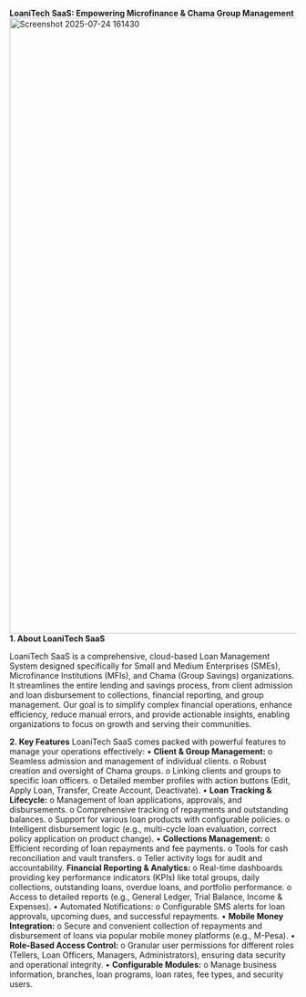 **LoaniTech SaaS: Empowering Microfinance & Chama Group Management**
<img width="1920" height="1080" alt="Screenshot 2025-07-24 161430" src="https://github.com/user-attachments/assets/4d419c2a-d760-41fb-9f15-42e7b2b6af67" />
**1. About LoaniTech SaaS**

LoaniTech SaaS is a comprehensive, cloud-based Loan Management System designed specifically for Small and Medium Enterprises (SMEs), Microfinance Institutions (MFIs), and Chama (Group Savings) organizations. It streamlines the entire lending and savings process, from client admission and loan disbursement to collections, financial reporting, and group management.
Our goal is to simplify complex financial operations, enhance efficiency, reduce manual errors, and provide actionable insights, enabling organizations to focus on growth and serving their communities.

 **2. Key Features**
LoaniTech SaaS comes packed with powerful features to manage your operations effectively:
•	**Client & Group Management:**
o	Seamless admission and management of individual clients.
o	Robust creation and oversight of Chama groups.
o	Linking clients and groups to specific loan officers.
o	Detailed member profiles with action buttons (Edit, Apply Loan, Transfer, Create Account, Deactivate).
•	**Loan Tracking & Lifecycle:**
o	Management of loan applications, approvals, and disbursements.
o	Comprehensive tracking of repayments and outstanding balances.
o	Support for various loan products with configurable policies.
o	Intelligent disbursement logic (e.g., multi-cycle loan evaluation, correct policy application on product change).
•	**Collections Management:**
o	Efficient recording of loan repayments and fee payments.
o	Tools for cash reconciliation and vault transfers.
o	Teller activity logs for audit and accountability.
**Financial Reporting & Analytics:**
o	Real-time dashboards providing key performance indicators (KPIs) like total groups, daily collections, outstanding loans, overdue loans, and portfolio performance.
o	Access to detailed reports (e.g., General Ledger, Trial Balance, Income & Expenses).
•	Automated Notifications:
o	Configurable SMS alerts for loan approvals, upcoming dues, and successful repayments.
•	**Mobile Money Integration:**
o	Secure and convenient collection of repayments and disbursement of loans via popular mobile money platforms (e.g., M-Pesa).
•	**Role-Based Access Control:**
o	Granular user permissions for different roles (Tellers, Loan Officers, Managers, Administrators), ensuring data security and operational integrity.
•	**Configurable Modules:**
o	Manage business information, branches, loan programs, loan rates, fee types, and security users.

